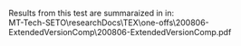 Results from this test are summaraized in in:  
MT-Tech-SETO\researchDocs\TEX\one-offs\200806-ExtendedVersionComp\200806-ExtendedVersionComp.pdf  

